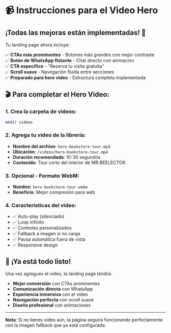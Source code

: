 # 📹 Instrucciones para el Video Hero

## ¡Todas las mejoras están implementadas! 🎉

Tu landing page ahora incluye:

✅ **CTAs más prominentes** - Botones más grandes con mejor contraste  
✅ **Botón de WhatsApp flotante** - Chat directo con animación  
✅ **CTA específico** - "Reserva tu visita gratuita"  
✅ **Scroll suave** - Navegación fluida entre secciones  
✅ **Preparado para hero video** - Estructura completa implementada  

## 🎬 Para completar el Hero Video:

### 1. Crea la carpeta de videos:
```bash
mkdir videos
```

### 2. Agrega tu video de la librería:
- **Nombre del archivo**: `hero-bookstore-tour.mp4` 
- **Ubicación**: `/videos/hero-bookstore-tour.mp4`
- **Duración recomendada**: 10-30 segundos
- **Contenido**: Tour corto del interior de MR.BEELECTOR

### 3. Opcional - Formato WebM:
- **Nombre**: `hero-bookstore-tour.webm`
- **Beneficio**: Mejor compresión para web

### 4. Características del video:
- ✅ Auto-play (silenciado)
- ✅ Loop infinito
- ✅ Controles personalizados
- ✅ Fallback a imagen si no carga
- ✅ Pausa automática fuera de vista
- ✅ Responsive design

## 🚀 ¡Ya está todo listo!

Una vez agregues el video, la landing page tendrá:
- **Mejor conversión** con CTAs prominentes
- **Comunicación directa** con WhatsApp
- **Experiencia inmersiva** con el video
- **Navegación perfecta** con scroll suave
- **Diseño profesional** con animaciones

---

**Nota**: Si no tienes video aún, la página seguirá funcionando perfectamente con la imagen fallback que ya está configurada. 